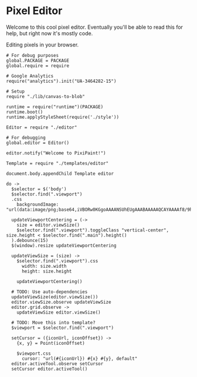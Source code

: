 Pixel Editor
============

Welcome to this cool pixel editor. Eventually you'll be able to read this for
help, but right now it's mostly code.

Editing pixels in your browser.

    # For debug purposes
    global.PACKAGE = PACKAGE
    global.require = require

    # Google Analytics
    require("analytics").init("UA-3464282-15")

    # Setup
    require "./lib/canvas-to-blob"

    runtime = require("runtime")(PACKAGE)
    runtime.boot()
    runtime.applyStyleSheet(require('./style'))

    Editor = require "./editor"

    # For debugging
    global.editor = Editor()

    editor.notify("Welcome to PixiPaint!")

    Template = require "./templates/editor"

    document.body.appendChild Template editor

    do ->
      $selector = $('body')
      $selector.find(".viewport")
      .css
        backgroundImage: "url(data:image/png;base64,iVBORw0KGgoAAAANSUhEUgAAABAAAAAQCAYAAAAf8/9hAAAAKUlEQVQ4T2NkIADOnDnzH58SxlEDGIZDGBCKZxMTE7zeZBw1gGEYhAEAJQ47KemVQJ8AAAAASUVORK5CYII=)"

      updateViewportCentering = (->
        size = editor.viewSize()
        $selector.find(".viewport").toggleClass "vertical-center", size.height < $selector.find(".main").height()
      ).debounce(15)
      $(window).resize updateViewportCentering

      updateViewSize = (size) ->
        $selector.find(".viewport").css
          width: size.width
          height: size.height

        updateViewportCentering()

      # TODO: Use auto-dependencies
      updateViewSize(editor.viewSize())
      editor.viewSize.observe updateViewSize
      editor.grid.observe ->
        updateViewSize editor.viewSize()

      # TODO: Move this into template?
      $viewport = $selector.find(".viewport")

      setCursor = ({iconUrl, iconOffset}) ->
        {x, y} = Point(iconOffset)

        $viewport.css
          cursor: "url(#{iconUrl}) #{x} #{y}, default"
      editor.activeTool.observe setCursor
      setCursor editor.activeTool()
